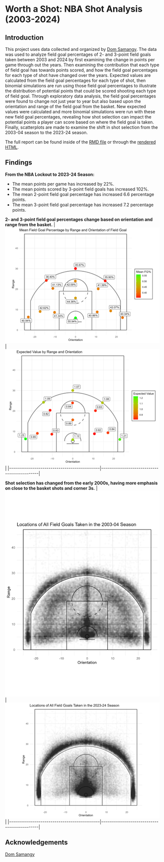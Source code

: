 # Worth a Shot: NBA Shot Analysis (2003-2024)

## Introduction
This project uses data collected and organized by [Dom Samangy](https://github.com/DomSamangy/NBA_Shots_04_24). The data was used to analyze field goal percentages of 2- and 3-point field goals taken between 2003 and 2024 by first examining the change in points per game through out the years. Then examining the contribution that each type of field goal has towards points scored, and how the field goal percentages for each type of shot have changed over the years. Expected values are calculated from the field goal percentages for each type of shot, then binomial simulations are run using those field goal percentages to illustrate the distribution of potential points that could be scored shooting each type of field goal. Through exploratory data analysis, the field goal percentages were found to change not just year to year but also based upon the orientation and range of the field goal from the basket. New expected values were calculated and more binomial simulations were run with these new field goal percentages, revealing how shot selection can impact the potential points a player can score based on where the field goal is taken. Finally, scatterplots are made to examine the shift in shot selection from the 2003-04 season to the 2023-24 season.

The full report can be found inside of the [RMD file](WorthAShot.Rmd) or through the [rendered HTML](https://escotcarpenter.github.io/worth-a-shot-NBA-shot-analysis/WorthAShot.html).

## Findings
**From the NBA Lockout to 2023-24 Season:**
- The mean points per game has increased by 22%.
- The mean points scored by 3-point field goals has increased 102%.
- The mean 2-point field goal percentage has increased 6.6 percentage points.
- The mean 3-point field goal percentage has increased 7.2 percentage points.

**2- and 3-point field goal percentages change based on orientation and range from the basket.**
| ![FG](images/CourtFG.png) | ![Evals](images/CourtEvals.png) |
|----------------------------------------------|----------------------------------------------|

**Shot selection has changed from the early 2000s, having more emphasis on close to the basket shots and corner 3s.**
| ![Scatter 2003-04](images/Scatter2003-04.png) | ![Scatter 2023-24](images/Scatter2023-24.png) |
|----------------------------------------------|----------------------------------------------|


 
## Acknowledgements
[Dom Samangy](https://github.com/DomSamangy/NBA_Shots_04_24)
 

